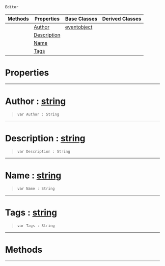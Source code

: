  `Editor`

|Methods|Properties|Base Classes|Derived Classes|
|---|---|---|---|
| |[ Author](https://github.com/ArendDanielek/ZeroDocsTest/blob/master/code_reference/class_reference/contentpackage.markdown#author-zero-engine-docum)|[eventobject](https://github.com/ArendDanielek/ZeroDocsTest/blob/master/code_reference/class_reference/eventobject.markdown)| |
| |[ Description](https://github.com/ArendDanielek/ZeroDocsTest/blob/master/code_reference/class_reference/contentpackage.markdown#description-zero-engine)| | |
| |[ Name](https://github.com/ArendDanielek/ZeroDocsTest/blob/master/code_reference/class_reference/contentpackage.markdown#name-zero-engine-documen)| | |
| |[ Tags](https://github.com/ArendDanielek/ZeroDocsTest/blob/master/code_reference/class_reference/contentpackage.markdown#tags-zero-engine-documen)| | |


 #  Properties


---  
 #  Author : [string](https://github.com/ArendDanielek/ZeroDocsTest/blob/master/code_reference/zilch_base_types/string.markdown)

> 
> ``` lang=cpp, name=Zilch
> var Author : String


---  
 #  Description : [string](https://github.com/ArendDanielek/ZeroDocsTest/blob/master/code_reference/zilch_base_types/string.markdown)

> 
> ``` lang=cpp, name=Zilch
> var Description : String


---  
 #  Name : [string](https://github.com/ArendDanielek/ZeroDocsTest/blob/master/code_reference/zilch_base_types/string.markdown)

> 
> ``` lang=cpp, name=Zilch
> var Name : String


---  
 #  Tags : [string](https://github.com/ArendDanielek/ZeroDocsTest/blob/master/code_reference/zilch_base_types/string.markdown)

> 
> ``` lang=cpp, name=Zilch
> var Tags : String


---  
 #  Methods


---  
 
  
  
  
  
  
  
  

 